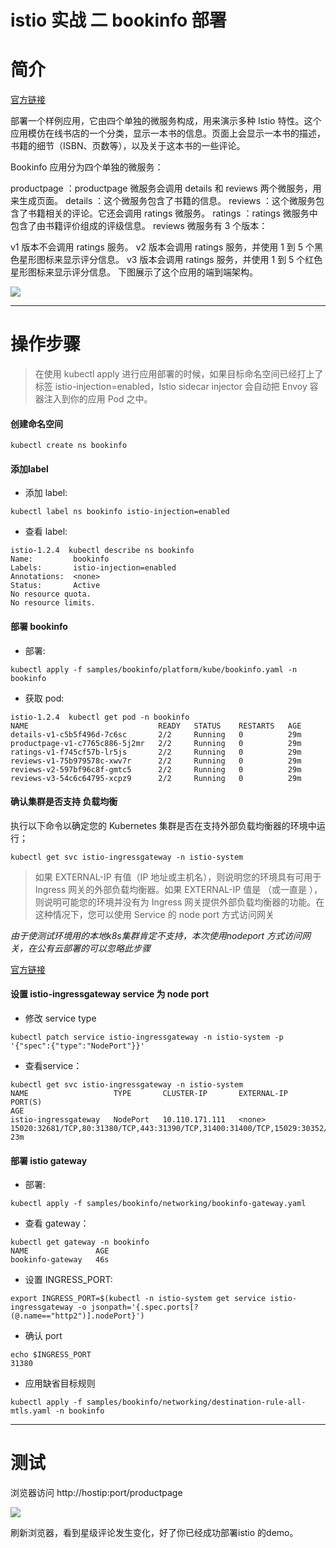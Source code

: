 # istio 实战 二 bookinfo 部署
 
# 简介
[官方链接](https://istio.io/zh/docs/examples/bookinfo/)

部署一个样例应用，它由四个单独的微服务构成，用来演示多种 Istio 特性。这个应用模仿在线书店的一个分类，显示一本书的信息。页面上会显示一本书的描述，书籍的细节（ISBN、页数等），以及关于这本书的一些评论。

Bookinfo 应用分为四个单独的微服务：

productpage ：productpage 微服务会调用 details 和 reviews 两个微服务，用来生成页面。
details ：这个微服务包含了书籍的信息。
reviews ：这个微服务包含了书籍相关的评论。它还会调用 ratings 微服务。
ratings ：ratings 微服务中包含了由书籍评价组成的评级信息。
reviews 微服务有 3 个版本：

v1 版本不会调用 ratings 服务。
v2 版本会调用 ratings 服务，并使用 1 到 5 个黑色星形图标来显示评分信息。
v3 版本会调用 ratings 服务，并使用 1 到 5 个红色星形图标来显示评分信息。
下图展示了这个应用的端到端架构。

![](https://istio.io/docs/examples/bookinfo/withistio.svg)

-------

# 操作步骤
> 在使用 kubectl apply 进行应用部署的时候，如果目标命名空间已经打上了标签 istio-injection=enabled，Istio sidecar injector 会自动把 Envoy 容器注入到你的应用 Pod 之中。

#### 创建命名空间
```
kubectl create ns bookinfo
```


#### 添加label
- 添加 label:
```
kubectl label ns bookinfo istio-injection=enabled
```

- 查看 label:
```
istio-1.2.4  kubectl describe ns bookinfo
Name:         bookinfo
Labels:       istio-injection=enabled
Annotations:  <none>
Status:       Active
No resource quota.
No resource limits.
```

#### 部署 bookinfo

- 部署:
```
kubectl apply -f samples/bookinfo/platform/kube/bookinfo.yaml -n bookinfo
```

- 获取 pod:
```
istio-1.2.4  kubectl get pod -n bookinfo
NAME                             READY   STATUS    RESTARTS   AGE
details-v1-c5b5f496d-7c6sc       2/2     Running   0          29m
productpage-v1-c7765c886-5j2mr   2/2     Running   0          29m
ratings-v1-f745cf57b-lr5js       2/2     Running   0          29m
reviews-v1-75b979578c-xwv7r      2/2     Running   0          29m
reviews-v2-597bf96c8f-gmtc5      2/2     Running   0          29m
reviews-v3-54c6c64795-xcpz9      2/2     Running   0          29m
```


#### 确认集群是否支持 负载均衡

执行以下命令以确定您的 Kubernetes 集群是否在支持外部负载均衡器的环境中运行；
```
kubectl get svc istio-ingressgateway -n istio-system
```

> 如果 EXTERNAL-IP 有值（IP 地址或主机名），则说明您的环境具有可用于 Ingress 网关的外部负载均衡器。如果 EXTERNAL-IP 值是 <none>（或一直是 <pending> ），则说明可能您的环境并没有为 Ingress 网关提供外部负载均衡器的功能。在这种情况下，您可以使用 Service 的 node port 方式访问网关

*由于使测试环境用的本地k8s集群肯定不支持，本次使用nodeport 方式访问网关，在公有云部署的可以忽略此步骤*

[官方链接](https://istio.io/zh/docs/tasks/traffic-management/ingress/#使用外部负载均衡器时确定-ip-和端口)

#### 设置 istio-ingressgateway service 为 node port 
- 修改 service type
```
kubectl patch service istio-ingressgateway -n istio-system -p '{"spec":{"type":"NodePort"}}'
```

- 查看service：
```
kubectl get svc istio-ingressgateway -n istio-system
NAME                   TYPE       CLUSTER-IP       EXTERNAL-IP   PORT(S)                                                                                                                                      AGE
istio-ingressgateway   NodePort   10.110.171.111   <none>        15020:32681/TCP,80:31380/TCP,443:31390/TCP,31400:31400/TCP,15029:30352/TCP,15030:31338/TCP,15031:31328/TCP,15032:30977/TCP,15443:31688/TCP   23m
```

#### 部署 istio gateway
- 部署:
```
kubectl apply -f samples/bookinfo/networking/bookinfo-gateway.yaml
```

- 查看 gateway：
```
kubectl get gateway -n bookinfo
NAME               AGE
bookinfo-gateway   46s
```

- 设置 INGRESS_PORT:
```
export INGRESS_PORT=$(kubectl -n istio-system get service istio-ingressgateway -o jsonpath='{.spec.ports[?(@.name=="http2")].nodePort}')
```

- 确认 port
```
echo $INGRESS_PORT
31380
```

- 应用缺省目标规则

```
kubectl apply -f samples/bookinfo/networking/destination-rule-all-mtls.yaml -n bookinfo
```
-------

# 测试
浏览器访问 http://hostip:port/productpage

![](https://github.com/xiliangMa/mscloud/blob/master/images/istio/istio-bookinfo-product.png)


刷新浏览器，看到星级评论发生变化，好了你已经成功部署istio 的demo。



 